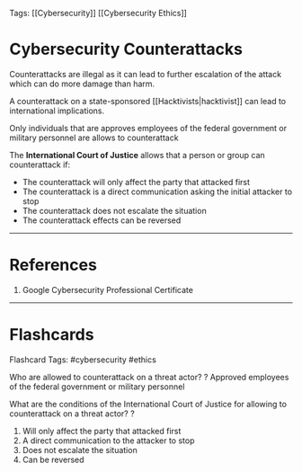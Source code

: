 Tags: [[Cybersecurity]] [[Cybersecurity Ethics]]
# Cybersecurity Counterattacks

Counterattacks are illegal as it can lead to further escalation of the attack which can do more damage than harm.

A counterattack on a state-sponsored [[Hacktivists|hacktivist]] can lead to international implications.

Only individuals that are approves employees of the federal government or military personnel are allows to counterattack

The **International Court of Justice** allows that a person or group can counterattack if:

- The counterattack will only affect the party that attacked first
- The counterattack is a direct communication asking the initial attacker to stop
- The counterattack does not escalate the situation
- The counterattack effects can be reversed

---
# References

1. Google Cybersecurity Professional Certificate

---
# Flashcards

Flashcard Tags: #cybersecurity #ethics 

Who are allowed to counterattack on a threat actor?
?
Approved employees of the federal government or military personnel
<!--SR:!2024-05-15,16,290-->

What are the conditions of the International Court of Justice for allowing to counterattack on a threat actor?
?
1. Will only affect the party that attacked first
2. A direct communication to the attacker to stop
3. Does not escalate the situation
4. Can be reversed
<!--SR:!2024-05-06,7,250-->